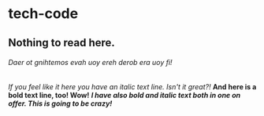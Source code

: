 # tech-code

## Nothing to read here.

###### Daer ot gnihtemos evah uoy ereh derob era uoy fi!

*If you feel like it here you have an italic text line. Isn't it great?!*
**And here is a bold text line, too! Wow!**
***I have also bold and italic text both in one on offer. This is going to be crazy!***